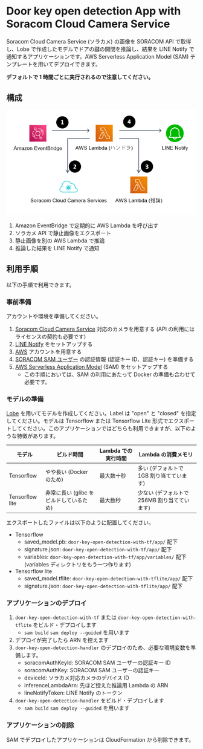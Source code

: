 # Door key open detection App with Soracom Cloud Camera Service

Soracom Cloud Camera Service (ソラカメ) の画像を SORACOM API で取得し、Lobe で作成したモデルでドアの鍵の開閉を推論し、結果を LINE Notify で通知するアプリケーションです。AWS Serverless Application Model (SAM) テンプレートを用いてデプロイできます。

**デフォルトで 1 時間ごとに実行されるので注意してください。**

## 構成

![](README_images/architecture.png)

1. Amazon EventBridge で定期的に AWS Lambda を呼び出す
2. ソラカメ API で静止画像をエクスポート
3. 静止画像を別の AWS Lambda で推論
4. 推論した結果を LINE Notify で通知

## 利用手順

以下の手順で利用できます。

### 事前準備

アカウントや環境を準備してください。

1. [Soracom Cloud Camera Service](https://soracom.jp/sora_cam/) 対応のカメラを用意する (API の利用にはライセンスの契約も必要です)
2. [LINE Notify](https://notify-bot.line.me/ja/) をセットアップする
3. [AWS](https://aws.amazon.com/jp/?nc2=h_lg) アカウントを用意する
4. [SORACOM SAM ユーザー](https://users.soracom.io/ja-jp/docs/sam/) の認証情報 (認証キー ID、認証キー) を準備する
5. [AWS Serverless Application Model](https://aws.amazon.com/jp/serverless/sam/) (SAM) をセットアップする
   - この手順においては、SAM の利用にあたって Docker の準備も合わせて必要です。

### モデルの準備

[Lobe](https://www.lobe.ai/) を用いてモデルを作成してください。Label は "open" と "closed" を指定してください。モデルは Tensorflow または Tensorflow Lite 形式でエクスポートしてください。このアプリケーションではどちらも利用できますが、以下のような特徴があります。

| モデル | ビルド時間 | Lambda での実行時間 | Lambda の消費メモリ |
--- | --- | --- | ---
| Tensorflow | やや長い (Docker のため) | 最大数十秒 | 多い (デフォルトで 1GB 割り当てています) |
| Tensorflow lite | 非常に長い (glibc をビルドしているため) | 最大数秒 | 少ない (デフォルトで 256MB 割り当てています) |

エクスポートしたファイルは以下のように配置してください。

- Tensorflow
   - saved_model.pb: `door-key-open-detection-with-tf/app/` 配下
   - signature.json: `door-key-open-detection-with-tf/app/` 配下
   - variables: `door-key-open-detection-with-tf/app/variables/` 配下 (variables ディレクトリをもう一つ作ります)
- Tensorflow lite
   - saved_model.tflite: `door-key-open-detection-with-tflite/app/` 配下
   - signature.json: `door-key-open-detection-with-tflite/app/` 配下

### アプリケーションのデプロイ

1. `door-key-open-detection-with-tf` または `door-key-open-detection-with-tflite` をビルド・デプロイします
   - `sam build` `sam deploy --guided` を用います
2. デプロイが完了したら ARN を控えます
3. `door-key-open-detection-handler` のデプロイのため、必要な環境変数を準備します。
   - soracomAuthKeyId: SORACOM SAM ユーザーの認証キー ID
   - soracomAuthKey: SORACOM SAM ユーザーの認証キー
   - deviceId: ソラカメ対応カメラのデバイス ID
   - inferenceLambdaArn: 先ほど控えた推論用 Lambda の ARN
   - lineNotifyToken: LINE Notify のトークン
4. `door-key-open-detection-handler` をビルド・デプロイします
   - `sam build` `sam deploy --guided` を用います

### アプリケーションの削除

SAM でデプロイしたアプリケーションは CloudFormation から削除できます。